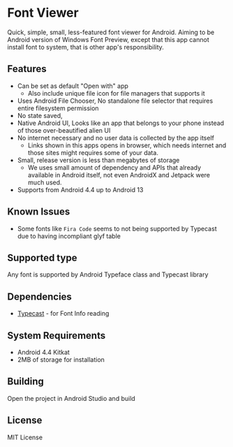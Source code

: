 # Font Viewer
Quick, simple, small, less-featured font viewer for Android. 
Aiming to be Android version of Windows Font Preview, except that this app cannot install font to system, that is other app's responsibility.

## Features
- Can be set as default "Open with" app
  - Also include unique file icon for file managers that supports it
- Uses Android File Chooser, No standalone file selector that requires entire filesystem permission
- No state saved, 
- Native Android UI, Looks like an app that belongs to your phone instead of those over-beautified alien UI
- No internet necessary and no user data is collected by the app itself
   - Links shown in this apps opens in browser, which needs internet and those sites might requires some of your data.
- Small, release version is less than megabytes of storage
   - We uses small amount of dependency and APIs that already available in Android itself, not even AndroidX and Jetpack were much used.
- Supports from Android 4.4 up to Android 13

## Known Issues
- Some fonts like `Fira Code` seems to not being supported by Typecast due to having incompliant glyf table

## Supported type
Any font is supported by Android Typeface class and Typecast library

## Dependencies
- [Typecast](https://github.com/dcsch/typecast) - for Font Info reading

## System Requirements
- Android 4.4 Kitkat
- 2MB of storage for installation

## Building
Open the project in Android Studio and build

## License
MIT License